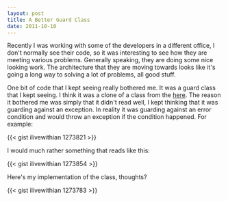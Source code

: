 ```yaml
---
layout: post
title: A Better Guard Class
date: 2011-10-10
---
```


Recently I was working with some of the developers in a different office, I don't normally see their code, so it was interesting to see how they are meeting various problems. Generally speaking, they are doing some nice looking work. The architecture that they are moving towards looks like it's going a long way to solving a lot of problems, all good stuff.


One bit of code that I kept seeing really bothered me. It was a guard class that I kept seeing. I think it was a clone of a class from the <a href="https://gist.github.com/ayende/rhino-etl/blob/master/Rhino.Etl.Core/Guard.cs" title="Guard.cs" target="_blank">here</a>. The reason it bothered me was simply that it didn't read well, I kept thinking that it was guarding against an exception. In reality it was guarding against an error condition and would throw an exception if the condition happened. For example:

{{< gist ilivewithian 1273821 >}}

I would much rather something that reads like this:

{{< gist ilivewithian 1273854 >}}

Here's my implementation of the class, thoughts?

{{< gist ilivewithian 1273783 >}}
